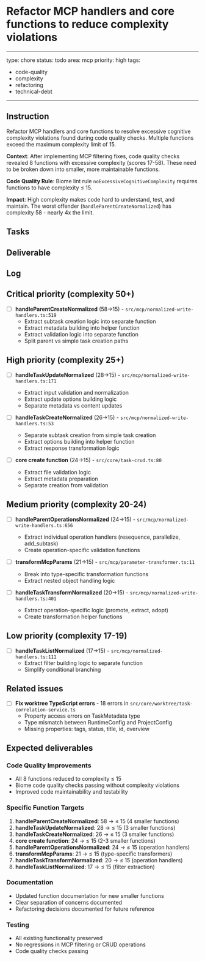 # Refactor MCP handlers and core functions to reduce complexity violations

---
type: chore
status: todo
area: mcp
priority: high
tags:
  - code-quality
  - complexity
  - refactoring
  - technical-debt
---


## Instruction
Refactor MCP handlers and core functions to resolve excessive cognitive complexity violations found during code quality checks. Multiple functions exceed the maximum complexity limit of 15.

**Context**: After implementing MCP filtering fixes, code quality checks revealed 8 functions with excessive complexity (scores 17-58). These need to be broken down into smaller, more maintainable functions.

**Code Quality Rule**: Biome lint rule `noExcessiveCognitiveComplexity` requires functions to have complexity ≤ 15.

**Impact**: High complexity makes code hard to understand, test, and maintain. The worst offender (`handleParentCreateNormalized`) has complexity 58 - nearly 4x the limit.

## Tasks

## Deliverable

## Log

## Critical priority (complexity 50+)
- [ ] **handleParentCreateNormalized** (58→15) - `src/mcp/normalized-write-handlers.ts:519`
  - Extract subtask creation logic into separate function
  - Extract metadata building into helper function
  - Extract validation logic into separate function
  - Split parent vs simple task creation paths

## High priority (complexity 25+)
- [ ] **handleTaskUpdateNormalized** (28→15) - `src/mcp/normalized-write-handlers.ts:171`
  - Extract input validation and normalization
  - Extract update options building logic
  - Separate metadata vs content updates

- [ ] **handleTaskCreateNormalized** (26→15) - `src/mcp/normalized-write-handlers.ts:53`
  - Separate subtask creation from simple task creation
  - Extract options building into helper function
  - Extract response transformation logic

- [ ] **core create function** (24→15) - `src/core/task-crud.ts:80`
  - Extract file validation logic
  - Extract metadata preparation
  - Separate creation from validation

## Medium priority (complexity 20-24)
- [ ] **handleParentOperationsNormalized** (24→15) - `src/mcp/normalized-write-handlers.ts:656`
  - Extract individual operation handlers (resequence, parallelize, add_subtask)
  - Create operation-specific validation functions

- [ ] **transformMcpParams** (21→15) - `src/mcp/parameter-transformer.ts:11`
  - Break into type-specific transformation functions
  - Extract nested object handling logic

- [ ] **handleTaskTransformNormalized** (20→15) - `src/mcp/normalized-write-handlers.ts:401`
  - Extract operation-specific logic (promote, extract, adopt)
  - Create transformation helper functions

## Low priority (complexity 17-19)
- [ ] **handleTaskListNormalized** (17→15) - `src/mcp/normalized-handlers.ts:111`
  - Extract filter building logic to separate function
  - Simplify conditional branching

## Related issues
- [ ] **Fix worktree TypeScript errors** - 18 errors in `src/core/worktree/task-correlation-service.ts`
  - Property access errors on TaskMetadata type
  - Type mismatch between RuntimeConfig and ProjectConfig
  - Missing properties: tags, status, title, id, overview

## Expected deliverables
### Code Quality Improvements
- All 8 functions reduced to complexity ≤ 15
- Biome code quality checks passing without complexity violations
- Improved code maintainability and testability

### Specific Function Targets
1. **handleParentCreateNormalized**: 58 → ≤ 15 (4 smaller functions)
2. **handleTaskUpdateNormalized**: 28 → ≤ 15 (3 smaller functions)
3. **handleTaskCreateNormalized**: 26 → ≤ 15 (3 smaller functions)
4. **core create function**: 24 → ≤ 15 (2-3 smaller functions)
5. **handleParentOperationsNormalized**: 24 → ≤ 15 (operation handlers)
6. **transformMcpParams**: 21 → ≤ 15 (type-specific transformers)
7. **handleTaskTransformNormalized**: 20 → ≤ 15 (operation handlers)
8. **handleTaskListNormalized**: 17 → ≤ 15 (filter extraction)

### Documentation
- Updated function documentation for new smaller functions
- Clear separation of concerns documented
- Refactoring decisions documented for future reference

### Testing
- All existing functionality preserved
- No regressions in MCP filtering or CRUD operations
- Code quality checks passing
